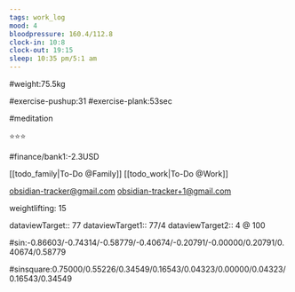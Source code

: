 ```yaml
---
tags: work_log
mood: 4
bloodpressure: 160.4/112.8
clock-in: 10:8
clock-out: 19:15
sleep: 10:35 pm/5:1 am
---
```


#weight:75.5kg

#exercise-pushup:31
#exercise-plank:53sec

#meditation

⭐⭐⭐

#finance/bank1:-2.3USD

[[todo_family|To-Do @Family]]
[[todo_work|To-Do @Work]]

obsidian-tracker@gmail.com
obsidian-tracker+1@gmail.com

weightlifting: 15

dataviewTarget:: 77
dataviewTarget1:: 77/4
dataviewTarget2:: 4 @ 100

#sin:-0.86603/-0.74314/-0.58779/-0.40674/-0.20791/-0.00000/0.20791/0.40674/0.58779

#sinsquare:0.75000/0.55226/0.34549/0.16543/0.04323/0.00000/0.04323/0.16543/0.34549


